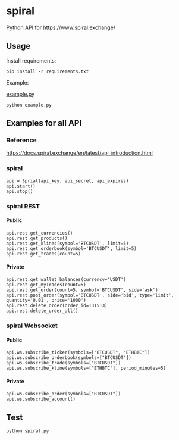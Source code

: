 # spiral

Python API for https://www.spiral.exchange/

## Usage

Install requirements:

```
pip install -r requirements.txt
```

Example:

[example.py](example.py)

```
python example.py
```

## Examples for all API

### Reference

https://docs.spiral.exchange/en/latest/api_introduction.html

### spiral

```
api = Sprial(api_key, api_secret, api_expires)
api.start()
api.stop()
```

### spiral REST

#### Public

```
api.rest.get_currencies()
api.rest.get_products()
api.rest.get_klines(symbol='BTCUSDT', limit=5)
api.rest.get_orderbook(symbol='BTCUSDT', limit=5)
api.rest.get_trades(count=5)
```

#### Private

```
api.rest.get_wallet_balances(currency='USDT')
api.rest.get_myTrades(count=5)
api.rest.get_order(count=5, symbol='BTCUSDT', side='ask')
api.rest.post_order(symbol='BTCUSDT', side='bid', type='limit', quantity='0.01', price='1000')
api.rest.delete_order(order_id=131513)
api.rest.delete_order_all()
```

### spiral Websocket

#### Public

```
api.ws.subscribe_ticker(symbols=["BTCUSDT", "ETHBTC"])
api.ws.subscribe_orderbook(symbols=["BTCUSDT"])
api.ws.subscribe_trade(symbols=["BTCUSDT"])
api.ws.subscribe_kline(symbols=["ETHBTC"], period_minutes=5)
```

#### Private

```
api.ws.subscribe_order(symbols=["BTCUSDT"])
api.ws.subscribe_account()
```

## Test

```
python spiral.py
```
